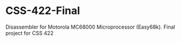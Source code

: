 # CSS-422-Final
Disassembler for Motorola MC68000 Microprocessor (Easy68k). Final project for CSS 422 
